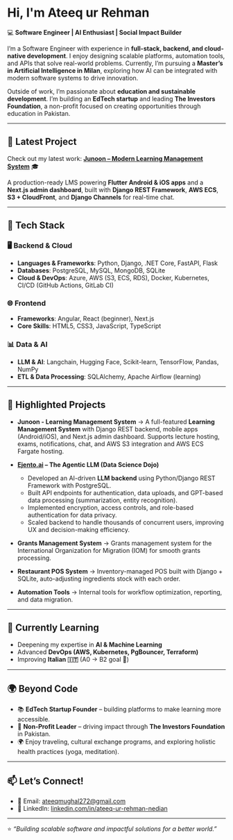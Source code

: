# Hi, I'm Ateeq ur Rehman  

💻 **Software Engineer | AI Enthusiast | Social Impact Builder**  

I’m a Software Engineer with experience in **full-stack, backend, and cloud-native development**. I enjoy designing scalable platforms, automation tools, and APIs that solve real-world problems. Currently, I’m pursuing a **Master’s in Artificial Intelligence in Milan**, exploring how AI can be integrated with modern software systems to drive innovation.  

Outside of work, I’m passionate about **education and sustainable development**. I’m building an **EdTech startup** and leading **The Investors Foundation**, a non-profit focused on creating opportunities through education in Pakistan.  

---

## 🔗 Latest Project  

Check out my latest work: **[Junoon – Modern Learning Management System](https://github.com/ateeq-mughal/Junoon)** 🎓  

A production-ready LMS powering **Flutter Android & iOS apps** and a **Next.js admin dashboard**, built with **Django REST Framework**, **AWS ECS**, **S3 + CloudFront**, and **Django Channels** for real-time chat.  

---

## 🚀 Tech Stack  

### 🖥️ Backend & Cloud  
- **Languages & Frameworks**: Python, Django, .NET Core, FastAPI, Flask
- **Databases**: PostgreSQL, MySQL, MongoDB, SQLite  
- **Cloud & DevOps**: Azure, AWS (S3, ECS, RDS), Docker, Kubernetes, CI/CD (GitHub Actions, GitLab CI)  

### 🌐 Frontend  
- **Frameworks**: Angular, React (beginner), Next.js  
- **Core Skills**: HTML5, CSS3, JavaScript, TypeScript  

### 📊 Data & AI  

- **LLM & AI**: Langchain, Hugging Face, Scikit-learn, TensorFlow, Pandas, NumPy  
- **ETL & Data Processing**: SQLAlchemy, Apache Airflow (learning)  

---

## 📂 Highlighted Projects  

- **Junoon - Learning Management System** → A full-featured **Learning Management System** with Django REST backend, mobile apps (Android/iOS), and Next.js admin dashboard. Supports lecture hosting, exams, notifications, chat, and AWS S3 integration and AWS ECS Fargate hosting.
  
- **[Ejento.ai](https://ejento.ai) – The Agentic LLM (Data Science Dojo)**  
  - Developed an AI-driven **LLM backend** using Python/Django REST Framework with PostgreSQL.  
  - Built API endpoints for authentication, data uploads, and GPT-based data processing (summarization, entity recognition).  
  - Implemented encryption, access controls, and role-based authentication for data privacy.  
  - Scaled backend to handle thousands of concurrent users, improving UX and decision-making efficiency.
 
- **Grants Management System** → Grants management system for the International Organization for Migration (IOM) for smooth grants processing.
- **Restaurant POS System** → Inventory-managed POS built with Django + SQLite, auto-adjusting ingredients stock with each order.  
- **Automation Tools** → Internal tools for workflow optimization, reporting, and data migration.  

---

## 🌱 Currently Learning  
- Deepening my expertise in **AI & Machine Learning**  
- Advanced **DevOps (AWS, Kubernetes, PgBouncer, Terraform)**  
- Improving **Italian 🇮🇹** (A0 → B2 goal 🎯)  

---

## 🌍 Beyond Code  
- 📚 **EdTech Startup Founder** – building platforms to make learning more accessible.  
- 🌱 **Non-Profit Leader** – driving impact through **The Investors Foundation** in Pakistan.  
- 🌍 Enjoy traveling, cultural exchange programs, and exploring holistic health practices (yoga, meditation).  

---

## 📫 Let’s Connect!  
- 📧 Email: [ateeqmughal272@gmail.com](mailto:ateeqmughal272@gmail.com)  
- 💼 LinkedIn: [linkedin.com/in/ateeq-ur-rehman-nedian](https://www.linkedin.com/in/ateeq-ur-rehman-nedian/)

---

⭐️ *“Building scalable software and impactful solutions for a better world.”*  
